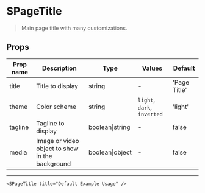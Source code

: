 # SPageTitle

> Main page title with many customizations.

## Props

| Prop name | Description                                     | Type            | Values                      | Default      |
| --------- | ----------------------------------------------- | --------------- | --------------------------- | ------------ |
| title     | Title to display                                | string          | -                           | 'Page Title' |
| theme     | Color scheme                                    | string          | `light`, `dark`, `inverted` | 'light'      |
| tagline   | Tagline to display                              | boolean\|string | -                           | false        |
| media     | Image or video object to show in the background | boolean\|object | -                           | false        |

---

```vue live
<SPageTitle title="Default Example Usage" />
```
